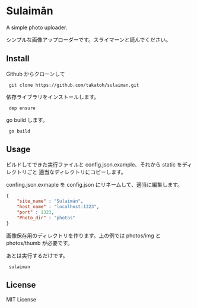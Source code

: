 # Sulaimān

A simple photo uploader.

シンプルな画像アップローダーです。スライマーンと読んでください。

## Install
Github からクローンして

``` git clone https://github.com/takatoh/sulaiman.git```

依存ライブラリをインストールします。

``` dep ensure```

go build します。

``` go build```

## Usage
ビルドしてできた実行ファイルと config.json.example、それから static をディレクトリごと
適当なディレクトリにコピーします。

confing.json.exmaple を config.json にリネームして、適当に編集します。

```JSON
{
    "site_name" : "Sulaimān",
    "host_name" : "localhost:1323",
    "port" : 1323,
    "Photo_dir" : "photos"
}
```
画像保存用のディレクトリを作ります。上の例では photos/img と photos/thumb が必要です。

あとは実行するだけです。

``` sulaiman```

## License
MIT License
